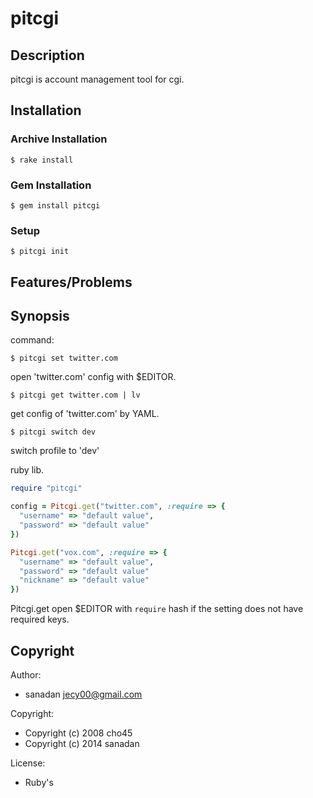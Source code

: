 # pitcgi


## Description

pitcgi is account management tool for cgi.


## Installation

### Archive Installation

    $ rake install


### Gem Installation

    $ gem install pitcgi


### Setup

    $ pitcgi init


## Features/Problems


## Synopsis

command:

    $ pitcgi set twitter.com

open 'twitter.com' config with $EDITOR.

    $ pitcgi get twitter.com | lv

get config of 'twitter.com' by YAML.

    $ pitcgi switch dev

switch profile to 'dev'


ruby lib.
```ruby
require "pitcgi"

config = Pitcgi.get("twitter.com", :require => {
  "username" => "default value",
  "password" => "default value"
})

Pitcgi.get("vox.com", :require => {
  "username" => "default value",
  "password" => "default value"
  "nickname" => "default value"
})
```
Pitcgi.get open $EDITOR with `require` hash if the setting does not have
required keys.


## Copyright

Author:
* sanadan <jecy00@gmail.com>

Copyright:
* Copyright (c) 2008 cho45
* Copyright (c) 2014 sanadan

License:
* Ruby's
